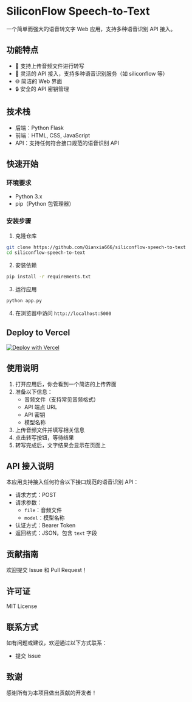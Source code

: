# SiliconFlow Speech-to-Text

一个简单而强大的语音转文字 Web 应用，支持多种语音识别 API 接入。

## 功能特点

- 🎤 支持上传音频文件进行转写
- 🔌 灵活的 API 接入，支持多种语音识别服务（如 siliconflow 等）
- 🌐 简洁的 Web 界面
- 🔒 安全的 API 密钥管理

## 技术栈

- 后端：Python Flask
- 前端：HTML, CSS, JavaScript
- API：支持任何符合接口规范的语音识别 API

## 快速开始

### 环境要求

- Python 3.x
- pip（Python 包管理器）

### 安装步骤

1. 克隆仓库
```bash
git clone https://github.com/Qianxia666/siliconflow-speech-to-text
cd siliconflow-speech-to-text
```

2. 安装依赖
```bash
pip install -r requirements.txt
```

3. 运行应用
```bash
python app.py
```

4. 在浏览器中访问 `http://localhost:5000`

## Deploy to Vercel

[![Deploy with Vercel](https://vercel.com/button)](https://vercel.com/new/clone?repository-url=https%3A%2F%2Fgithub.com%2FQianxia666%2Fsiliconflow-speech-to-text)

## 使用说明

1. 打开应用后，你会看到一个简洁的上传界面
2. 准备以下信息：
   - 音频文件（支持常见音频格式）
   - API 端点 URL
   - API 密钥
   - 模型名称
3. 上传音频文件并填写相关信息
4. 点击转写按钮，等待结果
5. 转写完成后，文字结果会显示在页面上

## API 接入说明

本应用支持接入任何符合以下接口规范的语音识别 API：

- 请求方式：POST
- 请求参数：
  - `file`：音频文件
  - `model`：模型名称
- 认证方式：Bearer Token
- 返回格式：JSON，包含 `text` 字段

## 贡献指南

欢迎提交 Issue 和 Pull Request！

## 许可证

MIT License

## 联系方式

如有问题或建议，欢迎通过以下方式联系：
- 提交 Issue

## 致谢

感谢所有为本项目做出贡献的开发者！ 
